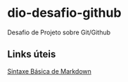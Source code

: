 # dio-desafio-github
Desafio de Projeto sobre Git/Github

## Links úteis
[Sintaxe Básica de Markdown](https://www.markdownguide.org/getting-started/)

